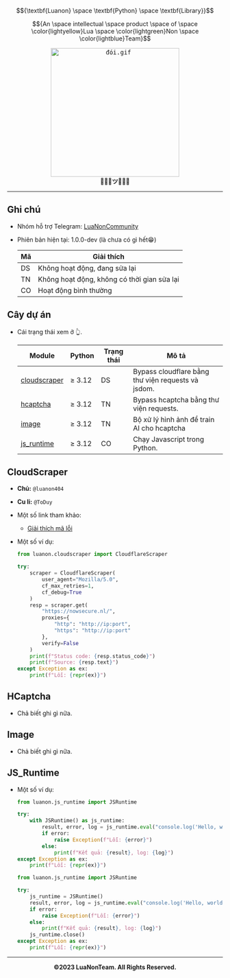 $${\textbf{Luanon} \space \textbf{Python} \space \textbf{Library}}$$

$${An \space intellectual \space product \space of \space \color{lightyellow}Lua \space \color{lightgreen}Non \space \color{lightblue}Team}$$

<p align="center">
  <kbd><img width="300" height="300" alt="đói.gif" src="./assets/đói.gif"></kbd>
  <br>
  <strong>💜🩷💛ツ💚💙🩵</strong>
</p>

---

## Ghi chú

- Nhóm hỗ trợ Telegram: [LuaNonCommunity](https://t.me/LuaNonCommunity)
- Phiên bản hiện tại: 1.0.0-dev (là chưa có gì hết😁)

  | Mã | Giải thích                                  |
  |----|---------------------------------------------|
  | DS | Không hoạt động, đang sửa lại               |
  | TN | Không hoạt động, không có thời gian sửa lại |
  | CO | Hoạt động bình thường                       |

## Cây dự án

- Cái trạng thái xem ở 👆.

  | Module                        | Python | Trạng thái | Mô tả                                              |
  |-------------------------------|--------|------------|----------------------------------------------------|
  | [cloudscraper](#CloudScraper) | ≥ 3.12 | DS         | Bypass cloudflare bằng thư viện requests và jsdom. |
  | [hcaptcha](#HCaptcha)         | ≥ 3.12 | TN         | Bypass hcaptcha bằng thư viện requests.            |
  | [image](#Image)               | ≥ 3.12 | TN         | Bộ xử lý hình ảnh để train AI cho hcaptcha         |
  | [js_runtime](#JS_Runtime)     | ≥ 3.12 | CO         | Chạy Javascript trong Python.                      |

## CloudScraper

- **Chủ:** `@luanon404`
- **Cu li:** `@ToDuy`
- Một số link tham khảo:
    - [Giải thích mã lỗi](https://developers.cloudflare.com/turnstile/reference/client-side-errors/)
- Một số ví dụ:

  ```python
  from luanon.cloudscraper import CloudflareScraper
  
  try:
      scraper = CloudflareScraper(
          user_agent="Mozilla/5.0",
          cf_max_retries=1,
          cf_debug=True
      )
      resp = scraper.get(
          "https://nowsecure.nl/",
          proxies={
              "http": "http://ip:port",
              "https": "http://ip:port"
          },
          verify=False
      )
      print(f"Status code: {resp.status_code}")
      print(f"Source: {resp.text}")
  except Exception as ex:
      print(f"Lỗi: {repr(ex)}")
  ```

## HCaptcha

- Chả biết ghi gì nữa.

## Image

- Chả biết ghi gì nữa.

## JS_Runtime

- Một số ví dụ:

  ```python
  from luanon.js_runtime import JSRuntime

  try:
      with JSRuntime() as js_runtime:
          result, error, log = js_runtime.eval("console.log('Hello, world!'); 1 + 1;")
          if error:
              raise Exception(f"Lỗi: {error}")
          else:
              print(f"Kết quả: {result}, log: {log}")
  except Exception as ex:
      print(f"Lỗi: {repr(ex)}")
  ```

  ```python
  from luanon.js_runtime import JSRuntime
  
  try:
      js_runtime = JSRuntime()
      result, error, log = js_runtime.eval("console.log('Hello, world!'); 1 + 1;")
      if error:
          raise Exception(f"Lỗi: {error}")
      else:
          print(f"Kết quả: {result}, log: {log}")
      js_runtime.close()
  except Exception as ex:
      print(f"Lỗi: {repr(ex)}")
  ```

---

$${\textbf{©2023 LuaNonTeam. All Rights Reserved.}}$$
